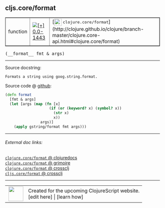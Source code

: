 ## cljs.core/format



 <table border="1">
<tr>
<td>function</td>
<td><a href="https://github.com/cljsinfo/cljs-api-docs/tree/0.0-1443"><img valign="middle" alt="[+] 0.0-1443" title="Added in 0.0-1443" src="https://img.shields.io/badge/+-0.0--1443-lightgrey.svg"></a> </td>
<td>
[<img height="24px" valign="middle" src="http://i.imgur.com/1GjPKvB.png"> <samp>clojure.core/format</samp>](http://clojure.github.io/clojure/branch-master/clojure.core-api.html#clojure.core/format)
</td>
</tr>
</table>


 <samp>
(__format__ fmt & args)<br>
</samp>

---





Source docstring:

```
Formats a string using goog.string.format.
```


Source code @ [github](https://github.com/clojure/clojurescript/blob/r1820/src/cljs/cljs/core.cljs#L1751-L1759):

```clj
(defn format
  [fmt & args]
  (let [args (map (fn [x]
                    (if (or (keyword? x) (symbol? x))
                      (str x)
                      x))
                args)]
    (apply gstring/format fmt args)))
```

<!--
Repo - tag - source tree - lines:

 <pre>
clojurescript @ r1820
└── src
    └── cljs
        └── cljs
            └── <ins>[core.cljs:1751-1759](https://github.com/clojure/clojurescript/blob/r1820/src/cljs/cljs/core.cljs#L1751-L1759)</ins>
</pre>

-->

---



###### External doc links:

[`clojure.core/format` @ clojuredocs](http://clojuredocs.org/clojure.core/format)<br>
[`clojure.core/format` @ grimoire](http://conj.io/store/v1/org.clojure/clojure/1.7.0-beta3/clj/clojure.core/format/)<br>
[`clojure.core/format` @ crossclj](http://crossclj.info/fun/clojure.core/format.html)<br>
[`cljs.core/format` @ crossclj](http://crossclj.info/fun/cljs.core.cljs/format.html)<br>

---

 <table>
<tr><td>
<img valign="middle" align="right" width="48px" src="http://i.imgur.com/Hi20huC.png">
</td><td>
Created for the upcoming ClojureScript website.<br>
[edit here] | [learn how]
</td></tr></table>

[edit here]:https://github.com/cljsinfo/cljs-api-docs/blob/master/cljsdoc/cljs.core_format.cljsdoc
[learn how]:https://github.com/cljsinfo/cljs-api-docs/wiki/cljsdoc-files

<!--

This information was too distracting to show to readers, but I'll leave it
commented here since it is helpful to:

- pretty-print the data used to generate this document
- and show how to retrieve that data



The API data for this symbol:

```clj
{:ns "cljs.core",
 :name "format",
 :signature ["[fmt & args]"],
 :history [["+" "0.0-1443"]],
 :type "function",
 :full-name-encode "cljs.core_format",
 :source {:code "(defn format\n  [fmt & args]\n  (let [args (map (fn [x]\n                    (if (or (keyword? x) (symbol? x))\n                      (str x)\n                      x))\n                args)]\n    (apply gstring/format fmt args)))",
          :title "Source code",
          :repo "clojurescript",
          :tag "r1820",
          :filename "src/cljs/cljs/core.cljs",
          :lines [1751 1759]},
 :full-name "cljs.core/format",
 :clj-symbol "clojure.core/format",
 :docstring "Formats a string using goog.string.format."}

```

Retrieve the API data for this symbol:

```clj
;; from Clojure REPL
(require '[clojure.edn :as edn])
(-> (slurp "https://raw.githubusercontent.com/cljsinfo/cljs-api-docs/catalog/cljs-api.edn")
    (edn/read-string)
    (get-in [:symbols "cljs.core/format"]))
```

-->
